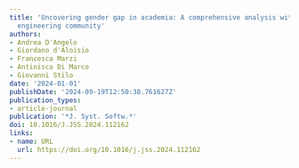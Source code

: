 ```yaml
---
title: 'Uncovering gender gap in academia: A comprehensive analysis within the software
  engineering community'
authors:
- Andrea D'Angelo
- Giordano d'Aloisio
- Francesca Marzi
- Antinisca Di Marco
- Giovanni Stilo
date: '2024-01-01'
publishDate: '2024-09-19T12:50:38.761627Z'
publication_types:
- article-journal
publication: '*J. Syst. Softw.*'
doi: 10.1016/J.JSS.2024.112162
links:
- name: URL
  url: https://doi.org/10.1016/j.jss.2024.112162
---
```

